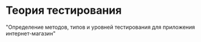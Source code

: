 # Теория тестирования

"Определение методов, типов и уровней тестирования для приложения интернет-магазин" 

